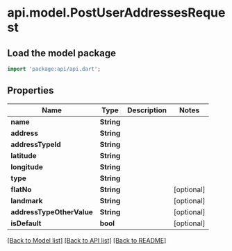# api.model.PostUserAddressesRequest

## Load the model package
```dart
import 'package:api/api.dart';
```

## Properties
Name | Type | Description | Notes
------------ | ------------- | ------------- | -------------
**name** | **String** |  | 
**address** | **String** |  | 
**addressTypeId** | **String** |  | 
**latitude** | **String** |  | 
**longitude** | **String** |  | 
**type** | **String** |  | 
**flatNo** | **String** |  | [optional] 
**landmark** | **String** |  | [optional] 
**addressTypeOtherValue** | **String** |  | [optional] 
**isDefault** | **bool** |  | [optional] 

[[Back to Model list]](../README.md#documentation-for-models) [[Back to API list]](../README.md#documentation-for-api-endpoints) [[Back to README]](../README.md)


